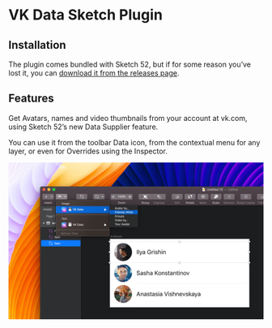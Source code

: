 # VK Data Sketch Plugin

## Installation

The plugin comes bundled with Sketch 52, but if for some reason you’ve lost it, you can [download it from the releases page](https://github.com/VKCOM/vkdata-sketchplugin/releases).

## Features

Get Avatars, names and video thumbnails from your account at vk.com, using Sketch 52’s new Data Supplier feature.

You can use it from the toolbar Data icon, from the contextual menu for any layer, or even for Overrides using the Inspector.

![Using the VK Data Plugin from the toolbar icon](docs/screen.png)
